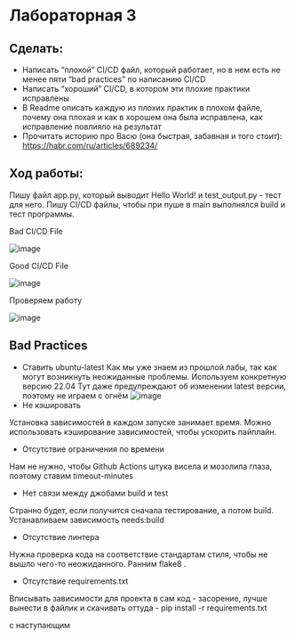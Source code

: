 # Лабораторная 3 
## Сделать:
* Написать “плохой” CI/CD файл, который работает, но в нем есть не менее пяти “bad practices” по написанию CI/CD
* Написать “хороший” CI/CD, в котором эти плохие практики исправлены
* В Readme описать каждую из плохих практик в плохом файле, почему она плохая и как в хорошем она была исправлена, как исправление повлияло на результат
* Прочитать историю про Васю (она быстрая, забавная и того стоит): https://habr.com/ru/articles/689234/

## Ход работы:

Пишу файл app.py, который выводит Hello World! и test_output.py - тест для него. Пишу CI/CD файлы, чтобы при пуше в main выполнялся build и тест программы.

Bad CI/CD File

![image](https://github.com/user-attachments/assets/1467816e-f7e0-4fac-89a3-43eb6314e57a)

Good CI/CD File

![image](https://github.com/user-attachments/assets/46499199-280c-41cc-810c-61fe3c75f91a)

Проверяем работу

![image](https://github.com/user-attachments/assets/ee73f7f4-ce55-4529-8b10-15abe78d8dac)

## Bad Practices
* Ставить ubuntu-latest
Как мы уже знаем из прошлой лабы, так как могут возникнуть неожиданные проблемы. Используем конкретную версию 22.04
Тут даже предупреждают об изменении latest версии, поэтому не играем с огнём
![image](https://github.com/user-attachments/assets/4b5b40b1-d94c-4145-9d7f-b10f66e4a7f0)
* Не кэшировать

Установка зависимостей в каждом запуске занимает время. Можно использовать кэширование зависимостей, чтобы ускорить пайплайн.

* Отсутствие ограничения по времени

Нам не нужно, чтобы Github Actions штука висела и мозолила глаза, поэтому ставим timeout-minutes

* Нет связи между джобами build и test


Странно будет, если получится сначала тестирование, а потом build. Устанавливаем зависимость needs:build
* Отсутствие линтера

Нужна проверка кода на соответствие стандартам стиля, чтобы не вышло чего-то неожиданного. Ранним flake8 .
* Отсутствие requirements.txt

Вписывать зависимости для проекта в сам код - засорение, лучше вынести в файлик и скачивать оттуда - pip install -r requirements.txt

с наступающим
